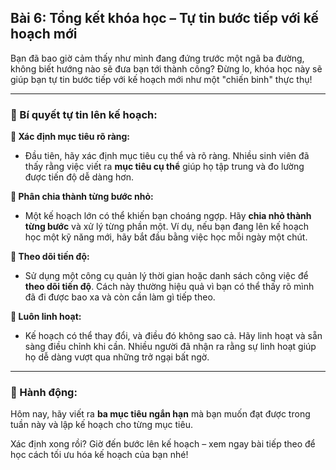 ## Bài 6: Tổng kết khóa học – Tự tin bước tiếp với kế hoạch mới

Bạn đã bao giờ cảm thấy như mình đang đứng trước một ngã ba đường, không biết hướng nào sẽ đưa bạn tới thành công? Đừng lo, khóa học này sẽ giúp bạn tự tin bước tiếp với kế hoạch mới như một "chiến binh" thực thụ!

---

### 📌 Bí quyết tự tin lên kế hoạch:

**🔹 Xác định mục tiêu rõ ràng:**
- Đầu tiên, hãy xác định mục tiêu cụ thể và rõ ràng. Nhiều sinh viên đã thấy rằng việc viết ra **mục tiêu cụ thể** giúp họ tập trung và đo lường được tiến độ dễ dàng hơn.

**🔹 Phân chia thành từng bước nhỏ:**
- Một kế hoạch lớn có thể khiến bạn choáng ngợp. Hãy **chia nhỏ thành từng bước** và xử lý từng phần một. Ví dụ, nếu bạn đang lên kế hoạch học một kỹ năng mới, hãy bắt đầu bằng việc học mỗi ngày một chút.

**🔹 Theo dõi tiến độ:**
- Sử dụng một công cụ quản lý thời gian hoặc danh sách công việc để **theo dõi tiến độ**. Cách này thường hiệu quả vì bạn có thể thấy rõ mình đã đi được bao xa và còn cần làm gì tiếp theo.

**🔹 Luôn linh hoạt:**
- Kế hoạch có thể thay đổi, và điều đó không sao cả. Hãy linh hoạt và sẵn sàng điều chỉnh khi cần. Nhiều người đã nhận ra rằng sự linh hoạt giúp họ dễ dàng vượt qua những trở ngại bất ngờ.

---

### 🚀 Hành động:

Hôm nay, hãy viết ra **ba mục tiêu ngắn hạn** mà bạn muốn đạt được trong tuần này và lập kế hoạch cho từng mục tiêu. 

Xác định xong rồi? Giờ đến bước lên kế hoạch – xem ngay bài tiếp theo để học cách tối ưu hóa kế hoạch của bạn nhé!